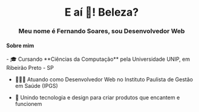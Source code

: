 <h1 align="center">E aí 👋! Beleza?</h1> 
<h3 align="center">Meu nome é Fernando Soares, sou Desenvolvedor Web</h3>

<h4>Sobre mim</h4>
- 🎓 Cursando **Ciências da Computação** pela Universidade UNIP, em Ribeirão Preto - SP

- 👨🏻‍💻 Atuando como Desenvolvedor Web no Instituto Paulista de Gestão em Saúde (IPGS)

- 🚀 Unindo tecnologia e design para criar produtos que encantem e funcionem
